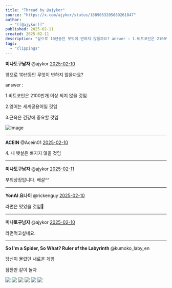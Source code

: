```yaml
---
title: "Thread by @ajykor"
source: "https://x.com/ajykor/status/1889053205889261847"
author:
  - "[[@ajykor]]"
published: 2025-02-11
created: 2025-02-11
description: "앞으로 10년동안 무엇이 변하지 않을까요? answer : 1.비트코인은 2100만개 이상 되지 않을 것임 2.영어는 세계공용어일 것임 3.근육은 건강에 중요할 것임"
tags:
  - "clippings"
---
```

**미나토구남자** @ajykor [2025-02-10](https://x.com/ajykor/status/1889053205889261847)

앞으로 10년동안 무엇이 변하지 않을까요?

answer :

1.비트코인은 2100만개 이상 되지 않을 것임

2.영어는 세계공용어일 것임

3.근육은 건강에 중요할 것임

![Image](https://pbs.twimg.com/media/GjdD4TdbwAAJTrL?format=jpg&name=large)

---

**ACEIN** @Acein01 [2025-02-10](https://x.com/Acein01/status/1889101472089915883)

4\. 내 뱃살은 빠지지 않을 것임

---

**미나토구남자** @ajykor [2025-02-11](https://x.com/ajykor/status/1889102847478055024)

부의상징입니다. 배살^^

---

**YonAI 요나이** @rickenguy [2025-02-10](https://x.com/rickenguy/status/1889085414092546280)

라면은 맛있을 것임🍜

---

**미나토구남자** @ajykor [2025-02-10](https://x.com/ajykor/status/1889087717121953984)

라면먹고싶네요.

---

**So I'm a Spider, So What? Ruler of the Labyrinth** @kumoko\_laby\_en

당신이 몰랐던 새로운 게임

잠깐만 같이 놀자

![](https://pbs.twimg.com/media/GicjK5zaYAMtcHE?format=jpg&name=large) ![](https://pbs.twimg.com/media/GicjLtubgAAi-dj?format=jpg&name=large) ![](https://pbs.twimg.com/media/GicjLT-bwAACFAU?format=jpg&name=large) ![](https://pbs.twimg.com/media/GicjKexbYAAObcA?format=jpg&name=large) ![](https://pbs.twimg.com/media/GicjMGbbwAAa3Xw?format=jpg&name=large) ![](https://pbs.twimg.com/media/GicjMgGaYAIU0MT?format=jpg&name=large)